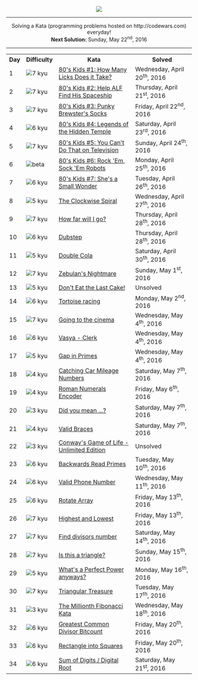 <div align="center"><img src="http://i.imgur.com/MKY21oI.png"/></div>
<hr>

<div align="center">Solving a Kata (programming problems hosted on http://codewars.com) everyday!
</br>
<b>Next Solution:</b> Sunday, May 22<sup>nd</sup>, 2016</div>

<hr>

<table border="0" style="width:100%;">
  <tr>
    <th>Day</th>
    <th>Difficulty</th>
    <th>Kata</th>
    <th>Solved</th>
  </tr>
  <tr>
    <td>1</td>
    <td><img src="http://i.imgur.com/INcuEgb.png" alt="7 kyu"/></td>
    <td><a href="src/com/michaelmidura/kataday/day001/EightiesKids1.md">80's Kids #1: How Many Licks Does it Take?</a></td>
    <td>Wednesday, April 20<sup>th</sup>, 2016</td>
  </tr>
  <tr>
    <td>2</td>
    <td><img src="http://i.imgur.com/INcuEgb.png" alt="7 kyu"/></td>
    <td><a href="src/com/michaelmidura/kataday/day002/EightiesKids2.md">80's Kids #2: Help ALF Find His Spaceship</a></td>
    <td>Thursday, April 21<sup>st</sup>, 2016</td>
  </tr>
  <tr>
    <td>3</td>
    <td><img src="http://i.imgur.com/INcuEgb.png" alt="7 kyu"/></td>
    <td><a href="src/com/michaelmidura/kataday/day003/EightiesKids3.md">80's Kids #3: Punky Brewster's Socks</a></td>
    <td>Friday, April 22<sup>nd</sup>, 2016</td>
  </tr>
  <tr>
    <td>4</td>
    <td><img src="http://i.imgur.com/ZccZynH.png" alt="6 kyu"/></td>
    <td><a href="src/com/michaelmidura/kataday/day004/EightiesKids4.md">80's Kids #4: Legends of the Hidden Temple</a></td>
    <td>Saturday, April 23<sup>rd</sup>, 2016</td>
  </tr>
  <tr>
    <td>5</td>
    <td><img src="http://i.imgur.com/INcuEgb.png" alt="7 kyu"/></td>
    <td><a href="src/com/michaelmidura/kataday/day005/EightiesKids5.md">80's Kids #5: You Can't Do That on Television</a></td>
    <td>Sunday, April 24<sup>th</sup>, 2016</td>
  </tr>
  <tr>
    <td>6</td>
    <td><img src="http://i.imgur.com/hn5UIKC.png" alt="beta"/></td>
    <td><a href="src/com/michaelmidura/kataday/day006/EightiesKids6.md">80's Kids #6: Rock 'Em, Sock 'Em Robots</a></td>
    <td>Monday, April 25<sup>th</sup>, 2016</td>
  </tr>
  <tr>
    <td>7</td>
    <td><img src="http://i.imgur.com/ZccZynH.png" alt="6 kyu"/></td>
    <td><a href="src/com/michaelmidura/kataday/day007/EightiesKids7.md">80's Kids #7: She's a Small Wonder</a></td>
    <td>Tuesday, April 26<sup>th</sup>, 2016</td>
  </tr>
  <tr>
    <td>8</td>
    <td><img src="http://i.imgur.com/wGVxr9j.png" alt="5 kyu"/></td>
    <td><a href="src/com/michaelmidura/kataday/day008/TheClockwiseSpiral.md">The Clockwise Spiral</a></td>
    <td>Wednesday, April 27<sup>th</sup>, 2016</td>
  </tr>
  <tr>
    <td>9</td>
    <td><img src="http://i.imgur.com/INcuEgb.png" alt="7 kyu"/></td>
    <td><a href="src/com/michaelmidura/kataday/day009/HowFarWillIGo.md">How far will I go?</a></td>
    <td>Thursday, April 28<sup>th</sup>, 2016</td></td>
  </tr>
  <tr>
    <td>10</td>
    <td><img src="http://i.imgur.com/ZccZynH.png" alt="6 kyu"/></td>
    <td><a href="src/com/michaelmidura/kataday/day010/Dubstep.md">Dubstep</a></td>
    <td>Thursday, April 28<sup>th</sup>, 2016</td>
  </tr>
  <tr>
    <td>11</td>
    <td><img src="http://i.imgur.com/wGVxr9j.png" alt="5 kyu"/></td>
    <td><a href="src/com/michaelmidura/kataday/day011/DoubleCola.md">Double Cola</a></td>
    <td>Saturday, April 30<sup>th</sup>, 2016</td>
  </tr>
  <tr>
    <td>12</td>
    <td><img src="http://i.imgur.com/INcuEgb.png" alt="7 kyu"/></td>
    <td><a href="src/com/michaelmidura/kataday/day012/ZebulansNightmare.md">Zebulan's Nightmare</a></td>
    <td>Sunday, May 1<sup>st</sup>, 2016</td>
  </tr>
  <tr>
    <td>13</td>
    <td><img src="http://i.imgur.com/wGVxr9j.png" alt="5 kyu"/></td>
    <td><a href="src/com/michaelmidura/kataday/day013/DontEatTheLastCake.md">Don't Eat the Last Cake!</a></td>
    <td>Unsolved</td>
  </tr>
  <tr>
    <td>14</td>
    <td><img src="http://i.imgur.com/ZccZynH.png" alt="6 kyu"/></td>
    <td><a href="src/com/michaelmidura/kataday/day014/TortoiseRacing.md">Tortoise racing</a></td>
    <td>Monday, May 2<sup>nd</sup>, 2016</td>
  </tr>
  <tr>
    <td>15</td>
    <td><img src="http://i.imgur.com/INcuEgb.png" alt="7 kyu"/></td>
    <td><a href="src/com/michaelmidura/kataday/day015/GoingToTheCinema.md">Going to the cinema</a></td>
    <td>Wednesday, May 4<sup>th</sup>, 2016</td>
  </tr>
  <tr>
    <td>16</td>
    <td><img src="http://i.imgur.com/ZccZynH.png" alt="6 kyu"/></td>
    <td><a href="src/com/michaelmidura/kataday/day016/VasyaClerk.md">Vasya - Clerk</a></td>
    <td>Wednesday, May 4<sup>th</sup>, 2016</td>
  </tr>
  <tr>
    <td>17</td>
    <td><img src="http://i.imgur.com/wGVxr9j.png" alt="5 kyu"/></td>
    <td><a href="src/com/michaelmidura/kataday/day017/GapInPrimes.md">Gap in Primes</a></td>
    <td>Wednesday, May 4<sup>th</sup>, 2016</td>
  </tr>
  <tr>
    <td>18</td>
    <td><img src="http://i.imgur.com/Sk20Fhz.png" alt="4 kyu"/></td>
    <td><a href="src/com/michaelmidura/kataday/day018/CarMileage.md">Catching Car Mileage Numbers</a></td>
    <td>Saturday, May 7<sup>th</sup>, 2016</td>
  </tr>
  <tr>
    <td>19</td>
    <td><img src="http://i.imgur.com/Sk20Fhz.png" alt="4 kyu"/></td>
    <td><a href="src/com/michaelmidura/kataday/day019/RomanNumerals.md">Roman Numerals Encoder</a></td>
    <td>Friday, May 6<sup>th</sup>, 2016</td>
  </tr>
  <tr>
    <td>20</td>
    <td><img src="http://i.imgur.com/uu3Afqa.png" alt="3 kyu"/></td>
    <td><a href="src/com/michaelmidura/kataday/day020/DidYouMean.md">Did you mean ...?</a></td>
    <td>Saturday, May 7<sup>th</sup>, 2016</td>
  </tr>
  <tr>
    <td>21</td>
    <td><img src="http://i.imgur.com/Sk20Fhz.png" alt="4 kyu"/></td>
    <td><a href="src/com/michaelmidura/kataday/day021/ValidBraces.md">Valid Braces</a></td>
    <td>Saturday, May 7<sup>th</sup>, 2016</td>
  </tr>
  <tr>
    <td>22</td>
    <td><img src="http://i.imgur.com/uu3Afqa.png" alt="3 kyu"/></td>
    <td><a href="src/com/michaelmidura/kataday/day022/ConwaysGameOfLife.md">Conway's Game of Life - Unlimited Edition</a></td>
    <td>Unsolved</td>
  </tr>
  <tr>
    <td>23</td>
    <td><img src="http://i.imgur.com/ZccZynH.png" alt="6 kyu"/></td>
    <td><a href="src/com/michaelmidura/kataday/day023/BackwardsReadPrimes.md">Backwards Read Primes</a></td>
    <td>Tuesday, May 10<sup>th</sup>, 2016</td>
  </tr>
  <tr>
    <td>24</td>
    <td><img src="http://i.imgur.com/ZccZynH.png" alt="6 kyu"/></td>
    <td><a href="src/com/michaelmidura/kataday/day024/ValidPhoneNumber.md">Valid Phone Number</a></td>
    <td>Wednesday, May 11<sup>th</sup>, 2016</td>
  </tr>
  <tr>
    <td>25</td>
    <td><img src="http://i.imgur.com/ZccZynH.png" alt="6 kyu"/></td>
    <td><a href="src/com/michaelmidura/kataday/day025/RotateArray.md">Rotate Array</a></td>
    <td>Friday, May 13<sup>th</sup>, 2016</td>
  </tr>
  <tr>
    <td>26</td>
    <td><img src="http://i.imgur.com/INcuEgb.png" alt="7 kyu"/></td>
    <td><a href="src/com/michaelmidura/kataday/day026/HighestAndLowest.md">Highest and Lowest</a></td>
    <td>Friday, May 13<sup>th</sup>, 2016</td>
  </tr>
  <tr>
    <td>27</td>
    <td><img src="http://i.imgur.com/INcuEgb.png" alt="7 kyu"/></td>
    <td><a href="src/com/michaelmidura/kataday/day027/FindDivisorsNumber.md">Find divisors number</a></td>
    <td>Saturday, May 14<sup>th</sup>, 2016</td>
  </tr>
  <tr>
    <td>28</td>
    <td><img src="http://i.imgur.com/INcuEgb.png" alt="7 kyu"/></td>
    <td><a href="src/com/michaelmidura/kataday/day028/IsThisATriangle.md">Is this a triangle?</a></td>
    <td>Sunday, May 15<sup>th</sup>, 2016</td>
  </tr>
  <tr>
    <td>29</td>
    <td><img src="http://i.imgur.com/wGVxr9j.png" alt="5 kyu"/></td>
    <td><a href="src/com/michaelmidura/kataday/day029/WhatsAPerfectPowerAnyways.md">What's a Perfect Power anyways?</a></td>
    <td>Monday, May 16<sup>th</sup>, 2016</td>
  </tr>
  <tr>
    <td>30</td>
    <td><img src="http://i.imgur.com/INcuEgb.png" alt="7 kyu"/></td>
    <td><a href="src/com/michaelmidura/kataday/day030/TriangleTreasure.md">Triangular Treasure</a></td>
    <td>Tuesday, May 17<sup>th</sup>, 2016</td>
  </tr>
  <tr>
    <td>31</td>
    <td><img src="http://i.imgur.com/uu3Afqa.png" alt="3 kyu"/></td>
    <td><a href="src/com/michaelmidura/kataday/day031/TheMillionthFibonacciKata.md">The Millionth Fibonacci Kata</a></td>
    <td>Wednesday, May 18<sup>th</sup>, 2016</td>
  </tr>
  <tr>
    <td>32</td>
    <td><img src="http://i.imgur.com/ZccZynH.png" alt="6 kyu"/></td>
    <td><a href="src/com/michaelmidura/kataday/day032/GreatestCommonDivisorBitcount.md">Greatest Common Divisor Bitcount</a></td>
    <td>Friday, May 20<sup>th</sup>, 2016</td>
  </tr>
  <tr>
    <td>33</td>
    <td><img src="http://i.imgur.com/ZccZynH.png" alt="6 kyu"/></td>
    <td><a href="src/com/michaelmidura/kataday/day033/RectangleIntoSquares.md">Rectangle into Squares</a></td>
    <td>Friday, May 20<sup>th</sup>, 2016</td>
  </tr>
  <tr>
    <td>34</td>
    <td><img src="http://i.imgur.com/ZccZynH.png" alt="6 kyu"/></td>
    <td><a href="src/com/michaelmidura/kataday/day034/SumOfDigits.md">Sum of Digits / Digital Root</a></td>
    <td>Saturday, May 21<sup>st</sup>, 2016</td>
  </tr>
</table>
